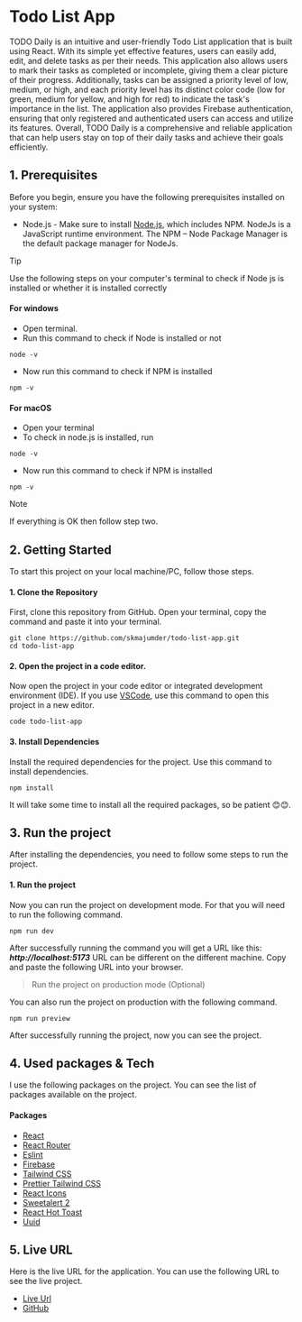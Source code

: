 # Todo List App

TODO Daily is an intuitive and user-friendly Todo List application that is built using React. With its simple yet effective features, users can easily add, edit, and delete tasks as per their needs. This application also allows users to mark their tasks as completed or incomplete, giving them a clear picture of their progress. Additionally, tasks can be assigned a priority level of low, medium, or high, and each priority level has its distinct color code (low for green, medium for yellow, and high for red) to indicate the task's importance in the list. The application also provides Firebase authentication, ensuring that only registered and authenticated users can access and utilize its features. Overall, TODO Daily is a comprehensive and reliable application that can help users stay on top of their daily tasks and achieve their goals efficiently.

## 1. Prerequisites

Before you begin, ensure you have the following prerequisites installed on your system:

- Node.js - Make sure to install [Node.js](https://nodejs.org/en), which includes NPM. NodeJs is a JavaScript runtime environment. The NPM – Node Package Manager is the default package manager for NodeJs.

> [!TIP]
> Use the following steps on your computer's terminal to check if Node js is installed or whether it is installed correctly

#### For windows

- Open terminal.
- Run this command to check if Node is installed or not

```
node -v
```

- Now run this command to check if NPM is installed

```
npm -v
```

#### For macOS

- Open your terminal
- To check in node.js is installed, run

```
node -v
```

- Now run this command to check if NPM is installed

```
npm -v
```

> [!NOTE]
> If everything is OK then follow step two.

## 2. Getting Started

To start this project on your local machine/PC, follow those steps.

#### 1. Clone the Repository

First, clone this repository from GitHub. Open your terminal, copy the command and paste it into your terminal.

```
git clone https://github.com/skmajumder/todo-list-app.git
cd todo-list-app
```

#### 2. Open the project in a code editor.

Now open the project in your code editor or integrated development environment (IDE). If you use [VSCode](https://code.visualstudio.com/download), use this command to open this project in a new editor.

```
code todo-list-app
```

#### 3. Install Dependencies

Install the required dependencies for the project. Use this command to install dependencies.

```
npm install
```

It will take some time to install all the required packages, so be patient 😊😊.

## 3. Run the project

After installing the dependencies, you need to follow some steps to run the project.

#### 1. Run the project

Now you can run the project on development mode. For that you will need to run the following command.

```
npm run dev
```

After successfully running the command you will get a URL like this: **_http://localhost:5173_** URL can be different on the different machine. Copy and paste the following URL into your browser.

> Run the project on production mode (Optional)

You can also run the project on production with the following command.

```
npm run preview
```

After successfully running the project, now you can see the project.

## 4. Used packages & Tech

I use the following packages on the project. You can see the list of packages available on the project.

#### Packages

- [React](https://react.dev)
- [React Router](https://reactrouter.com/en/main/start/tutorial)
- [Eslint](https://eslint.org)
- [Firebase](https://www.npmjs.com/package/firebase)
- [Tailwind CSS](https://tailwindcss.com/docs/guides/vite)
- [Prettier Tailwind CSS](https://github.com/tailwindlabs/prettier-plugin-tailwindcss)
- [React Icons](https://www.npmjs.com/package/react-icons)
- [Sweetalert 2](https://sweetalert2.github.io/)
- [React Hot Toast](https://react-hot-toast.com/)
- [Uuid](https://www.npmjs.com/package/uuid)

## 5. Live URL

Here is the live URL for the application. You can use the following URL to see the live project.

- [Live Url](https://todo-app-e4946.web.app/)
- [GitHub](https://github.com/skmajumder/todo-list-app)
